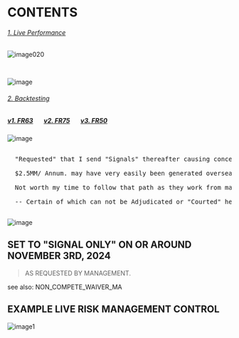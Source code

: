 # CONTENTS

###### [1. Live Performance](https://github.com/CTRLcapX/Strategy-Metrics/blob/main/1.%20Live%20Performance%20Data.md#cme-futures-live-performance)

![image020](https://github.com/user-attachments/assets/afbb9650-4ced-4dc9-8a01-7f3ad6d16f11)

</br>

![image](https://github.com/user-attachments/assets/1171c720-9b5e-465a-8276-5eab2bfe8441)


###### [2. Backtesting](https://github.com/CTRLcapX/Strategy-Metrics/blob/main/2.%20Backtesting.md#backtesting-system-performance)

##### [v1. FR63](https://github.com/CTRLcapX/Strategy-Metrics/blob/main/2.%20Backtesting%20Blotter.md#blotter-1-fr63)  &ensp; &ensp; [v2. FR75](https://github.com/CTRLcapX/Strategy-Metrics/blob/main/2.%20Backtesting%20Blotter.md#system-2-fr75) &ensp; &ensp; [v3. FR50](https://github.com/CTRLcapX/Strategy-Metrics/blob/main/2.%20Backtesting%20Blotter.md#system-3-fr50)

![image](https://github.com/user-attachments/assets/906400fd-936b-4728-bce9-f7a82ffaed0f)



<pre>
  
  "Requested" that I send "Signals" thereafter causing concern(s) as implied by the terms in my contract.
  
  $2.5MM/ Annum. may have very easily been generated overseas, perhaps the greater of $7MM. 
  
  Not worth my time to follow that path as they work from many different Countries all over the World.
  
  -- Certain of which can not be Adjudicated or "Courted" here from the United States.
  
</pre>

![image](https://github.com/user-attachments/assets/c6dbf448-db81-459c-9025-3cf43aa96110)


## SET TO "SIGNAL ONLY" ON OR AROUND NOVEMBER 3RD, 2024    
> AS REQUESTED BY MANAGEMENT.

see also: NON_COMPETE_WAIVER_MA

## EXAMPLE LIVE RISK MANAGEMENT CONTROL

![image1](https://github.com/user-attachments/assets/3bb2e602-479c-49b2-a38e-05400749cca5)
